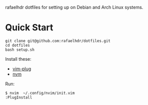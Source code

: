 rafaelhdr dotfiles for setting up on Debian and Arch Linux systems.

# Quick Start

```
git clone git@github.com:rafaelhdr/dotfiles.git
cd dotfiles
bash setup.sh
```

Install these:

* [vim-plug](https://aur.archlinux.org/packages/vim-plug)
* [nvm](https://aur.archlinux.org/packages/nvm)

Run:

```
$ nvim  ~/.config/nvim/init.vim
:PlugInstall
```
